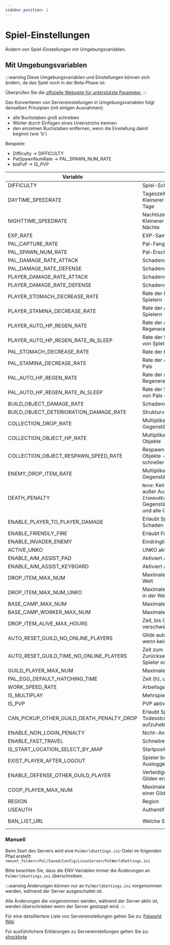 ```yaml
---
sidebar_position: 2
---
```


# Spiel-Einstellungen

Ändern von Spiel-Einstellungen mit Umgebungsvariablen.

## Mit Umgebungsvariablen

:::warning
Diese Umgebungsvariablen und Einstellungen können sich ändern, da das Spiel noch in der Beta-Phase ist.

Überprüfen Sie die [offizielle Webseite für unterstützte Parameter.](https://tech.palworldgame.com/optimize-game-balance)
:::

Das Konvertieren von Servereinstellungen in Umgebungsvariablen folgt denselben Prinzipien (mit einigen Ausnahmen):

* alle Buchstaben groß schreiben
* Wörter durch Einfügen eines Unterstrichs trennen
* den einzelnen Buchstaben entfernen, wenn die Einstellung damit beginnt (wie 'b')

Beispiele:

* Difficulty -> DIFFICULTY
* PalSpawnNumRate -> PAL_SPAWN_NUM_RATE
* bIsPvP -> IS_PVP

| Variable                                  | Beschreibung                                                   | Standardwert                                                                                 | Erlaubte Werte                         |
|-------------------------------------------|----------------------------------------------------------------|----------------------------------------------------------------------------------------------|----------------------------------------|
| DIFFICULTY                                | Spiel-Schwierigkeitsgrad                                       | None                                                                                         | `None`,`Normal`,`Difficult`            |
| DAYTIME_SPEEDRATE                         | Tageszeit-Geschwindigkeit - Kleinerer Wert bedeutet kürzere Tage | 1.000000                                                                                     | Float                                  |
| NIGHTTIME_SPEEDRATE                       | Nachtszeit-Geschwindigkeit - Kleinerer Wert bedeutet kürzere Nächte | 1.000000                                                                                     | Float                                  |
| EXP_RATE                                  | EXP-Sammelrate                                                 | 1.000000                                                                                     | Float                                  |
| PAL_CAPTURE_RATE                          | Pal-Fangerate                                                  | 1.000000                                                                                     | Float                                  |
| PAL_SPAWN_NUM_RATE                        | Pal-Erscheinungsrate                                           | 1.000000                                                                                     | Float                                  |
| PAL_DAMAGE_RATE_ATTACK                    | Schadensmultiplikator von Pals                                | 1.000000                                                                                     | Float                                  |
| PAL_DAMAGE_RATE_DEFENSE                   | Schadensmultiplikator zu Pals                                 | 1.000000                                                                                     | Float                                  |
| PLAYER_DAMAGE_RATE_ATTACK                 | Schadensmultiplikator von Spielern                            | 1.000000                                                                                     | Float                                  |
| PLAYER_DAMAGE_RATE_DEFENSE                | Schadensmultiplikator zu Spielern                              | 1.000000                                                                                     | Float                                  |
| PLAYER_STOMACH_DECREASE_RATE              | Rate der Hungerabnahme von Spielern                           | 1.000000                                                                                     | Float                                  |
| PLAYER_STAMINA_DECREASE_RATE              | Rate der Ausdauerreduktion von Spielern                       | 1.000000                                                                                     | Float                                  |
| PLAYER_AUTO_HP_REGEN_RATE                 | Rate der automatischen HP-Regeneration von Spielern           | 1.000000                                                                                     | Float                                  |
| PLAYER_AUTO_HP_REGEN_RATE_IN_SLEEP        | Rate der Schlaf-HP-Regeneration von Spielern                  | 1.000000                                                                                     | Float                                  |
| PAL_STOMACH_DECREASE_RATE                 | Rate der Hungerabnahme von Pals                              | 1.000000                                                                                     | Float                                  |
| PAL_STAMINA_DECREASE_RATE                 | Rate der Ausdauerreduktion von Pals                          | 1.000000                                                                                     | Float                                  |
| PAL_AUTO_HP_REGEN_RATE                    | Rate der automatischen HP-Regeneration von Pals              | 1.000000                                                                                     | Float                                  |
| PAL_AUTO_HP_REGEN_RATE_IN_SLEEP           | Rate der Schlaf-HP-Regeneration von Pals (im Palbox)         | 1.000000                                                                                     | Float                                  |
| BUILD_OBJECT_DAMAGE_RATE                  | Schadensmultiplikator für Strukturen                         | 1.000000                                                                                     | Float                                  |
| BUILD_OBJECT_DETERIORATION_DAMAGE_RATE    | Strukturverschlechterungsrate                                 | 1.000000                                                                                     | Float                                  |
| COLLECTION_DROP_RATE                      | Multiplikator für sammelbare Gegenstände                      | 1.000000                                                                                     | Float                                  |
| COLLECTION_OBJECT_HP_RATE                 | Multiplikator für HP sammelbarer Objekte                      | 1.000000                                                                                     | Float                                  |
| COLLECTION_OBJECT_RESPAWN_SPEED_RATE      | Respawn-Intervall sammelbarer Objekte - Je kleiner die Zahl, desto schneller die Regeneration | 1.000000                                                                                     | Float                                  |
| ENEMY_DROP_ITEM_RATE                      | Multiplikator für fallengelassene Gegenstände                 | 1.000000                                                                                     | Float                                  |
| DEATH_PENALTY                             | `None`: Keine `Item`: Wirft Gegenstände außer Ausrüstung ab `ItemAndEquipment`: Wirft alle Gegenstände ab `All`: Wirft alle PALs und alle Gegenstände ab.                                    | All                                                                                          | `None`,`Item`,`ItemAndEquipment`,`All` |
| ENABLE_PLAYER_TO_PLAYER_DAMAGE            | Erlaubt Spielern, anderen Spielern Schaden zuzufügen          | False                                                                                        | Boolean                                |
| ENABLE_FRIENDLY_FIRE                      | Erlaubt Friendly Fire                                    | False                                                                                        | Boolean                                |
| ENABLE_INVADER_ENEMY                      | Eindringlinge aktivieren                                      | True                                                                                         | Boolean                                |
| ACTIVE_UNKO                               | UNKO aktivieren (?)                                           | False                                                                                        | Boolean                                |
| ENABLE_AIM_ASSIST_PAD                     | Aktiviert Aim Assist für Controller                          | True                                                                                         | Boolean                                |
| ENABLE_AIM_ASSIST_KEYBOARD                | Aktiviert Aim Assist für Tastatur                             | False                                                                                        | Boolean                                |
| DROP_ITEM_MAX_NUM                         | Maximale Anzahl von Drops in der Welt                         | 3000                                                                                         | Integer                                |
| DROP_ITEM_MAX_NUM_UNKO                    | Maximale Anzahl von UNKO-Drops in der Welt                    | 100                                                                                          | Integer                                |
| BASE_CAMP_MAX_NUM                         | Maximale Anzahl von Basislagern                               | 128                                                                                          | Integer                                |
| BASE_CAMP_WORKER_MAX_NUM                  | Maximale Anzahl von Arbeitern                                 | 15                                                                                           | Integer                                |
| DROP_ITEM_ALIVE_MAX_HOURS                 | Zeit, bis Gegenstände in Stunden verschwinden                | 1.000000                                                                                     | Float                                  |
| AUTO_RESET_GUILD_NO_ONLINE_PLAYERS        | Gilde automatisch zurücksetzen, wenn keine Spieler online sind | False                                                                                        | Bool                                   |
| AUTO_RESET_GUILD_TIME_NO_ONLINE_PLAYERS   | Zeit zum automatischen Zurücksetzen der Gilde, wenn keine Spieler online sind | 72.000000                                                                                    | Float                                  |
| GUILD_PLAYER_MAX_NUM                      | Maximale Spieleranzahl der Gilde                              | 20                                                                                           | Integer                                |
| PAL_EGG_DEFAULT_HATCHING_TIME             | Zeit (h), um riesiges Ei auszubrüten                          | 72.000000                                                                                    | Float                                  |
| WORK_SPEED_RATE                           | Arbeitsgeschwindigkeitsmultiplikator                          | 1.000000                                                                                     | Float                                  |
| IS_MULTIPLAY                              | Mehrspieler aktivieren                                         | False                                                                                        | Boolean                                |
| IS_PVP                                    | PVP aktivieren                                                 | False                                                                                        | Boolean                                |
| CAN_PICKUP_OTHER_GUILD_DEATH_PENALTY_DROP | Erlaubt Spielern anderer Gilden, Todesstrafe-Gegenstände aufzuheben | False                                                                                        | Boolean                                |
| ENABLE_NON_LOGIN_PENALTY                  | Nicht-Anmeldestrafe aktivieren                                | True                                                                                         | Boolean                                |
| ENABLE_FAST_TRAVEL                        | Schnellreisen aktivieren                                       | True                                                                                         | Boolean                                |
| IS_START_LOCATION_SELECT_BY_MAP           | Startposition per Karte auswählen                             | True                                                                                         | Boolean                                |
| EXIST_PLAYER_AFTER_LOGOUT                 | Spieler behalten nach dem Ausloggen umschalten                | False                                                                                        | Boolean                                |
| ENABLE_DEFENSE_OTHER_GUILD_PLAYER         | Verteidigung gegen Spieler anderer Gilden ermöglichen         | False                                                                                        | Boolean                                |
| COOP_PLAYER_MAX_NUM                       | Maximale Anzahl von Spielern in einer Gilde                    | 4                                                                                            | Integer                                |
| REGION                                    | Region                                                         |                                                                                              | String                                 |
| USEAUTH                                   | Authentifizierung verwenden                                    | True                                                                                         | Boolean                                |
| BAN_LIST_URL                              | Welche Sperrliste verwenden                                    | [https://api.palworldgame.com/api/banlist.txt](https://api.palworldgame.com/api/banlist.txt) | string                                 |

### Manuell

Beim Start des Servers wird eine `PalWorldSettings.ini`-Datei im folgenden Pfad erstellt: `<mount_folder>/Pal/Saved/Config/LinuxServer/PalWorldSettings.ini`

Bitte beachten Sie, dass die ENV-Variablen immer die Änderungen an `PalWorldSettings.ini` überschreiben.

:::warning
Änderungen können nur an `PalWorldSettings.ini` vorgenommen werden, während der Server ausgeschaltet ist.

Alle Änderungen die vorgenommen werden, während der Server aktiv ist, werden überschrieben wenn der Server gestoppt wird.
:::

Für eine detailliertere Liste von Servereinstellungen gehen Sie zu: [Palworld Wiki](https://palworld.wiki.gg/wiki/PalWorldSettings.ini)

Für ausführlichere Erklärungen zu Servereinstellungen gehen Sie zu: [shockbyte](https://shockbyte.com/billing/knowledgebase/1189/How-to-Configure-your-Palworld-server.html)